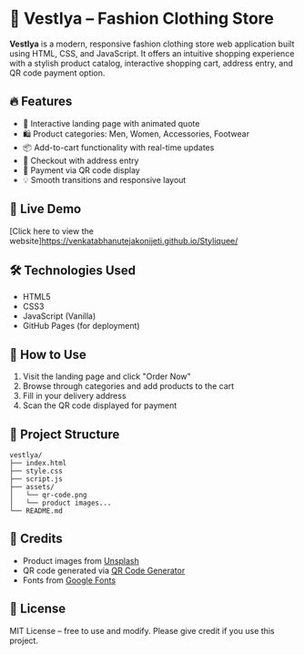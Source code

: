 # 🌟 Vestlya – Fashion Clothing Store

**Vestlya** is a modern, responsive fashion clothing store web application built using HTML, CSS, and JavaScript. It offers an intuitive shopping experience with a stylish product catalog, interactive shopping cart, address entry, and QR code payment option.

## 🔥 Features
- 🎯 Interactive landing page with animated quote
- 🛍️ Product categories: Men, Women, Accessories, Footwear
- 📦 Add-to-cart functionality with real-time updates
- 🧾 Checkout with address entry
- 📱 Payment via QR code display
- 💡 Smooth transitions and responsive layout

## 🚀 Live Demo
[Click here to view the website]https://venkatabhanutejakonijeti.github.io/Styliquee/

## 🛠️ Technologies Used
- HTML5
- CSS3
- JavaScript (Vanilla)
- GitHub Pages (for deployment)

## 🛒 How to Use
1. Visit the landing page and click "Order Now"
2. Browse through categories and add products to the cart
3. Fill in your delivery address
4. Scan the QR code displayed for payment

## 📁 Project Structure
```
vestlya/
├── index.html
├── style.css
├── script.js
├── assets/
│   └── qr-code.png
│   └── product images...
└── README.md
```

## 📸 Credits
- Product images from [Unsplash](https://unsplash.com/)
- QR code generated via [QR Code Generator](https://www.qr-code-generator.com/)
- Fonts from [Google Fonts](https://fonts.google.com/)

## 📄 License
MIT License – free to use and modify. Please give credit if you use this project.
